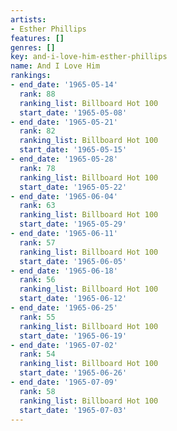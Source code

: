 ```yaml
---
artists:
- Esther Phillips
features: []
genres: []
key: and-i-love-him-esther-phillips
name: And I Love Him
rankings:
- end_date: '1965-05-14'
  rank: 88
  ranking_list: Billboard Hot 100
  start_date: '1965-05-08'
- end_date: '1965-05-21'
  rank: 82
  ranking_list: Billboard Hot 100
  start_date: '1965-05-15'
- end_date: '1965-05-28'
  rank: 78
  ranking_list: Billboard Hot 100
  start_date: '1965-05-22'
- end_date: '1965-06-04'
  rank: 63
  ranking_list: Billboard Hot 100
  start_date: '1965-05-29'
- end_date: '1965-06-11'
  rank: 57
  ranking_list: Billboard Hot 100
  start_date: '1965-06-05'
- end_date: '1965-06-18'
  rank: 56
  ranking_list: Billboard Hot 100
  start_date: '1965-06-12'
- end_date: '1965-06-25'
  rank: 55
  ranking_list: Billboard Hot 100
  start_date: '1965-06-19'
- end_date: '1965-07-02'
  rank: 54
  ranking_list: Billboard Hot 100
  start_date: '1965-06-26'
- end_date: '1965-07-09'
  rank: 58
  ranking_list: Billboard Hot 100
  start_date: '1965-07-03'
---
```


